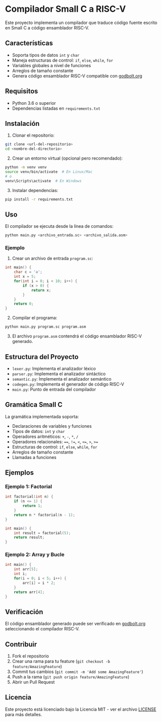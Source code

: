 # Compilador Small C a RISC-V

Este proyecto implementa un compilador que traduce código fuente escrito en Small C a código ensamblador RISC-V.

## Características

- Soporta tipos de datos `int` y `char`
- Maneja estructuras de control: `if`, `else`, `while`, `for`
- Variables globales a nivel de funciones
- Arreglos de tamaño constante
- Genera código ensamblador RISC-V compatible con [godbolt.org](https://godbolt.org)

## Requisitos

- Python 3.6 o superior
- Dependencias listadas en `requirements.txt`

## Instalación

1. Clonar el repositorio:
```bash
git clone <url-del-repositorio>
cd <nombre-del-directorio>
```

2. Crear un entorno virtual (opcional pero recomendado):
```bash
python -m venv venv
source venv/bin/activate  # En Linux/Mac
# o
venv\Scripts\activate  # En Windows
```

3. Instalar dependencias:
```bash
pip install -r requirements.txt
```

## Uso

El compilador se ejecuta desde la línea de comandos:

```bash
python main.py <archivo_entrada.sc> <archivo_salida.asm>
```

### Ejemplo

1. Crear un archivo de entrada `program.sc`:
```c
int main() {
    char c = 'a';
    int x = 5;
    for(int i = 0; i < 10; i++) {
        if (x > 0) {
            return x;
        }
    }
    return 0;
}
```

2. Compilar el programa:
```bash
python main.py program.sc program.asm
```

3. El archivo `program.asm` contendrá el código ensamblador RISC-V generado.

## Estructura del Proyecto

- `lexer.py`: Implementa el analizador léxico
- `parser.py`: Implementa el analizador sintáctico
- `semantic.py`: Implementa el analizador semántico
- `codegen.py`: Implementa el generador de código RISC-V
- `main.py`: Punto de entrada del compilador

## Gramática Small C

La gramática implementada soporta:

- Declaraciones de variables y funciones
- Tipos de datos: `int` y `char`
- Operadores aritméticos: `+`, `-`, `*`, `/`
- Operadores relacionales: `==`, `!=`, `<`, `<=`, `>`, `>=`
- Estructuras de control: `if`, `else`, `while`, `for`
- Arreglos de tamaño constante
- Llamadas a funciones

## Ejemplos

### Ejemplo 1: Factorial
```c
int factorial(int n) {
    if (n <= 1) {
        return 1;
    }
    return n * factorial(n - 1);
}

int main() {
    int result = factorial(5);
    return result;
}
```

### Ejemplo 2: Array y Bucle
```c
int main() {
    int arr[5];
    int i;
    for(i = 0; i < 5; i++) {
        arr[i] = i * 2;
    }
    return arr[4];
}
```

## Verificación

El código ensamblador generado puede ser verificado en [godbolt.org](https://godbolt.org) seleccionando el compilador RISC-V.

## Contribuir

1. Fork el repositorio
2. Crear una rama para tu feature (`git checkout -b feature/AmazingFeature`)
3. Commit tus cambios (`git commit -m 'Add some AmazingFeature'`)
4. Push a la rama (`git push origin feature/AmazingFeature`)
5. Abrir un Pull Request

## Licencia

Este proyecto está licenciado bajo la Licencia MIT - ver el archivo [LICENSE](LICENSE) para más detalles. 
